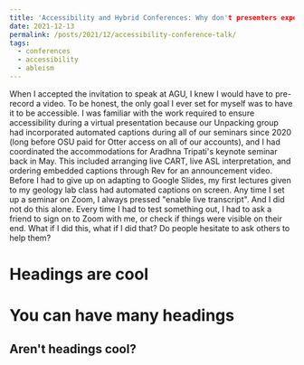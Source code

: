```yaml
---
title: 'Accessibility and Hybrid Conferences: Why don't presenters experiment while they have control?'
date: 2021-12-13
permalink: /posts/2021/12/accessibility-conference-talk/
tags:
  - conferences
  - accessibility
  - ableism
---
```


When I accepted the invitation to speak at AGU, I knew I would have to pre-record a video. To be honest, the only goal I ever set for myself was to have it to be accessible. I was familiar with the work required to ensure accessibility during a virtual presentation because our Unpacking group had incorporated automated captions during all of our seminars since 2020 (long before OSU paid for Otter access on all of our accounts), and I had coordinated the accommodations for Aradhna Tripati's keynote seminar back in May. This included arranging live CART, live ASL interpretation, and ordering embedded captions through Rev for an announcement video. Before I had to give up on adapting to Google Slides, my first lectures given to my geology lab class had automated captions on screen. Any time I set up a seminar on Zoom, I always pressed "enable live transcript". And I did not do this alone. Every time I had to test something out, I had to ask a friend to sign on to Zoom with me, or check if things were visible on their end. What if I did this, what if I did that? Do people hesitate to ask others to help them?

Headings are cool
======

You can have many headings
======

Aren't headings cool?
------
